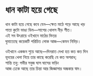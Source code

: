 # ধান কাটা হয়ে গেছে

ধান কাটা হয়ে গেছে কবে যেন—ক্ষেত মাঠে পড়ে আছে খড়  
পাতা কুটো ভাঙা ডিম—সাপের খোলস নীড় শীত।  
এই সব উৎরায়ে ওইখানে মাঠের ভিতর  
ঘুমাতেছে কয়েকটি পরিচিত লোক আজ—কেমন নিবিড়।

ওইখানে একজন শুয়ে আছে—দিনরাত দেখা হত কত কত দিন  
হৃদয়ের খেলা নিয়ে তার কাছে করেছি যে কত অপরাধ;  
শান্তি তবু: গভীর সবুজ ঘাস ঘাসের ফড়িং  
আজ ঢেকে আছে তার চিন্তা আর জিজ্ঞাসার অন্ধকার স্বাদ।

